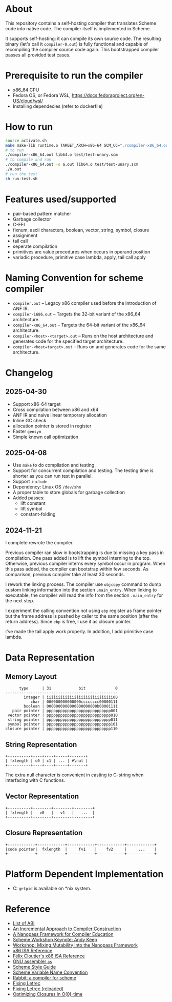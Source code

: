 # About
This repository contains a self-hosting compiler that translates Scheme code into native code.
The compiler itself is implemented in Scheme.

It supports self-hosting: it can compile its own source code.
The resulting binary (let's call it `compiler-0.out`) is fully functional and capable of recompiling the compiler source code again.
This bootstrapped compiler passes all provided test cases.


# Prerequisite to run the compiler
- x86_64 CPU
- Fedora OS, or Fedora WSL, https://docs.fedoraproject.org/en-US/cloud/wsl/
- Installing dependecies (refer to dockerfile)

# How to run
```bash
source activate.sh
make make-lib runtime.o TARGET_ARCH=x86-64 SCM_CC="./compiler-x86_64.out" -j
# to run
./compiler-x86_64.out lib64.o test/test-unary.scm
# to compile and run
./compiler-x86_64.out -o a.out lib64.o test/test-unary.scm
./a.out
# run the test
sh run-test.sh
```

# Features used/supported
- pair-based pattern matcher
- Garbage collector
- C-FFI
- fixnum, ascii characters, boolean, vector, string, symbol, closure
- assignment
- tail call
- seperate compilation
- primitives are value procedures when occurs in operand position
- variadic procedure, primitive case lambda, apply, tail call apply

# Naming Convention for scheme compiler
- `compiler.out` – Legacy x86 compiler used before the introduction of ANF IR.
- `compiler-i686.out` – Targets the 32-bit variant of the x86_64 architecture.
- `compiler-x86_64.out` – Targets the 64-bit variant of the x86_64 architecture.
- `compiler-<host>-<target>.out` – Runs on the host architecture and generates code for the specified target architecture.
- `compiler-<host=target>.out` – Runs on and generates code for the same architecture.

# Changelog
## 2025-04-30
- Support x86-64 target
- Cross compilation between x86 and x64
- ANF IR and naive linear temporary allocation
- Inline GC check
- allocation pointer is stored in register
- Faster `gensym`
- Simple known call optimization

## 2025-04-08
- Use `make` to do compilation and testing
- Support for concurrent compilation and testing.
  The testing time is shorter as you can run test in parallel.
- Support `include`
- Dependency: Linux OS `/dev/shm`
- A proper table to store globals for garbage collection
- Added passes:
    - lift constant
    - lift symbol
    - constant-folding

## 2024-11-21
I complete rewrote the compiler.

Previous compiler ran slow in bootstrapping is due to missing a key pass in compilation.
One pass added is to lift the symbol interning to the top.
Otherwise, previous compiler interns every symbol occur in program.
When this pass added, the compiler can bootstrap within few seconds.
As comparison, previous compiler take at least 30 seconds.

I rework the linking process. The compiler use `objcopy` command to dump custom linking information into the section `.main_entry`.
When linking to executable, the compiler will read the info from the section `.main_entry` for the next step.

I experiment the calling convention not using `ebp` register as frame pointer
but the frame address is pushed by caller to the same position (after the return address).
Since `ebp` is free, I use it as closure pointer.

I've made the tail apply work properly. In addition, I add primitive case lambda.

# Data Representation
## Memory Layout
```
      type      | 31            bit             0
-------------------------------------------------
        integer | iiiiiiiiiiiiiiiiiiiiiiiiiiiii00
           char | 000000000000000cccccccc00000111
        boolean | 0000000000000000000000b00001111
   pair pointer | pppppppppppppppppppppppppppp001
 vector pointer | pppppppppppppppppppppppppppp010
 string pointer | pppppppppppppppppppppppppppp011
 symbol pointer | pppppppppppppppppppppppppppp101
closure pointer | pppppppppppppppppppppppppppp110
```

## String Representation
```
+----------+----+----+-----+-------+
| fxlength | c0 | c1 | ... | #\nul |
+----------+----+----+-----+-------+
```
The extra null character is convenient in casting to C-string when interfacing with C functions.

## Vector Representation
```
+----------+--------+--------+--------+
| fxlength |   v0   |   v1   |   ...  |
+----------+--------+--------+--------+
```

## Closure Representation
```
+------------+------------+------------+------------+------------+
|code pointer|  fxlength  |     fv1    |    fv2     |     ...    |
+------------+------------+------------+------------+------------+
```

# Platform Dependent Implementation
- C: `getpid` is available on *nix system.

# Reference
- [List of ABI](https://github.com/rui314/psabi)
- [An Incremental Approach to Compiler Construction](https://www.schemeworkshop.org/2006/11-ghuloum.pdf)
- [A Nanopass Framework for Compiler Education](https://legacy.cs.indiana.edu/~dyb/pubs/nano-jfp.pdf)
- [Scheme Workshop Keynote: Andy Keep](https://www.youtube.com/watch?v=BcC3KScZ-yA)
- [Workshop: Mixing Mutability into the Nanopass Framework](https://www.youtube.com/watch?v=wTGlKCfP90A)
- [x86 ISA Reference](https://c9x.me/x86)
- [Félix Cloutier's x86 ISA Reference](https://www.felixcloutier.com/x86/)
- [GNU assembler `as`](https://sourceware.org/binutils/docs/as/)
- [Scheme Style Guide](http://community.schemewiki.org/?scheme-style)
- [Scheme Variable Name Convention](http://community.schemewiki.org/?variable-naming-convention)
- [Rabbit: a compiler for scheme](https://dspace.mit.edu/handle/1721.1/6913)
- [Fixing Letrec](https://legacy.cs.indiana.edu/~dyb/pubs/fixing-letrec.pdf)
- [Fixing Letrec (reloaded)](https://legacy.cs.indiana.edu/~dyb/pubs/letrec-reloaded.pdf)
- [Optimizing Closures in O(0)-time](https://www.schemeworkshop.org/2012/papers/keep-hearn-dybvig-paper-sfp12.pdf)